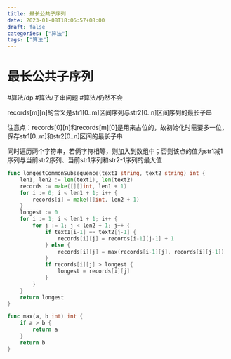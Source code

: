 ```yaml
---
title: 最长公共子序列
date: 2023-01-08T18:06:57+08:00
draft: false
categories: ["算法"]
tags: ["算法"]
---
```


# 最长公共子序列
#算法/dp
#算法/子串问题
#算法/仍然不会

records[m][n]的含义是str1[0..m]区间序列与str2[0..n]区间序列的最长子串

注意点：records[0][n]和records[m][0]是用来占位的，故初始化时需要多一位，保存str1[0..m]和str2[0..n]区间的最长子串

同时遍历两个字符串，若俩字符相等，则加入到数组中；否则该点的值为str1减1序列与当前str2序列、当前str1序列和str2-1序列的最大值

```go
func longestCommonSubsequence(text1 string, text2 string) int {
    len1, len2 := len(text1), len(text2)
    records := make([][]int, len1 + 1)
    for i := 0; i < len1 + 1; i++ {
        records[i] = make([]int, len2 + 1)
    }
    longest := 0
    for i := 1; i < len1 + 1; i++ {
        for j := 1; j < len2 + 1; j++ {
            if text1[i-1] == text2[j-1] {
                records[i][j] = records[i-1][j-1] + 1
            } else {
                records[i][j] = max(records[i-1][j], records[i][j-1])    
            }
            if records[i][j] > longest {
                longest = records[i][j]
            }
        }
    }
    return longest
}

func max(a, b int) int {
    if a > b {
        return a
    }
    return b
}
```